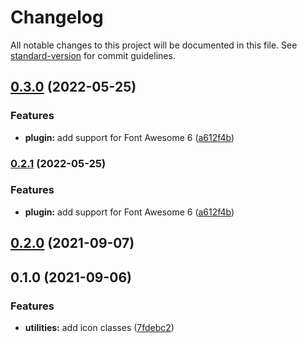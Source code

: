 # Changelog

All notable changes to this project will be documented in this file. See [standard-version](https://github.com/conventional-changelog/standard-version) for commit guidelines.

## [0.3.0](https://github.com/mattpfeffer/tailwind-fontawesome/compare/v0.2.0...v0.3.0) (2022-05-25)


### Features

* **plugin:** add support for Font Awesome 6 ([a612f4b](https://github.com/mattpfeffer/tailwind-fontawesome/commit/a612f4b93a6afaf1908e282bdbb5d2a3aec1e418))

### [0.2.1](https://github.com/mattpfeffer/tailwind-fontawesome/compare/v0.2.0...v0.2.1) (2022-05-25)


### Features

* **plugin:** add support for Font Awesome 6 ([a612f4b](https://github.com/mattpfeffer/tailwind-fontawesome/commit/a612f4b93a6afaf1908e282bdbb5d2a3aec1e418))

## [0.2.0](https://github.com/mattpfeffer/tailwind-fontawesome/compare/v0.1.0...v0.2.0) (2021-09-07)

## 0.1.0 (2021-09-06)


### Features

* **utilities:** add icon classes ([7fdebc2](https://github.com/mattpfeffer/tailwind-fontawesome/commit/7fdebc26a84bd6c064ceb1ac1e09effb9dbf6d26))
